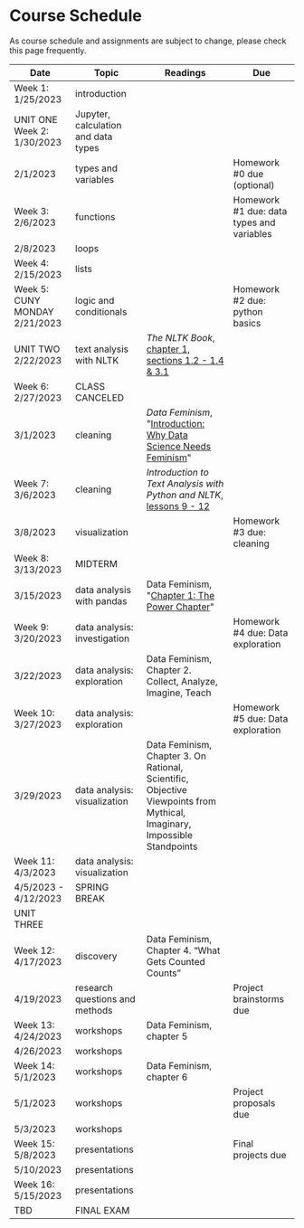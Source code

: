 # Course Schedule 

As course schedule and assignments are subject to change, please check this page frequently. 

| Date  | Topic  | Readings  | Due  |
|---|---|---|---|
| Week 1: 1/25/2023  | introduction  |   |   |
| UNIT ONE Week 2: 1/30/2023  | Jupyter, calculation and data types  |   | |
| 2/1/2023  | types and variables  |  | Homework #0 due (optional) |
| Week 3: 2/6/2023 |  functions |   | Homework #1 due: data types and variables  |
| 2/8/2023  |  loops |   |   |
| Week 4: 2/15/2023  | lists |   |  |
|  Week 5: CUNY MONDAY 2/21/2023 | logic and conditionals  |   |  Homework #2 due: python basics |
|  UNIT TWO 2/22/2023 | text analysis with NLTK | *The NLTK Book*, [chapter 1, sections 1.2 - 1.4 & 3.1](https://www.nltk.org/book/ch01.html)  |   |
| Week 6: 2/27/2023  | CLASS CANCELED |  |   |
| 3/1/2023  | cleaning  | *Data Feminism*, "[Introduction: Why Data Science Needs Feminism](https://data-feminism.mitpress.mit.edu/pub/frfa9szd/release/6)" | |
| Week 7: 3/6/2023  | cleaning  | *Introduction to Text Analysis with Python and NLTK*, [lessons 9 - 12](https://curriculum.dhinstitutes.org/workshops/text-analysis/lessons/?page=9)  |  |
| 3/8/2023  |  visualization |   | Homework #3 due: cleaning  |
| Week 8: 3/13/2023  |  MIDTERM |  |   |
| 3/15/2023  |  data analysis with pandas | Data Feminism, "[Chapter 1: The Power Chapter](https://data-feminism.mitpress.mit.edu/pub/vi8obxh7/release/4)"  |   |
|  Week 9: 3/20/2023 |  data analysis: investigation |   | Homework #4 due: Data exploration  |
| 3/22/2023  |  data analysis: exploration | Data Feminism, Chapter 2. Collect, Analyze, Imagine, Teach  |   |
|  Week 10: 3/27/2023 |  data analysis: exploration |   | Homework #5 due: Data exploration  |
| 3/29/2023  |  data analysis: visualization | Data Feminism, Chapter 3. On Rational, Scientific, Objective Viewpoints from Mythical, Imaginary, Impossible Standpoints  |   |
|  Week 11: 4/3/2023 |  data analysis: visualization |   |   |
| 4/5/2023 - 4/12/2023  |  SPRING BREAK |   |   |
| UNIT THREE
Week 12: 4/17/2023  |  discovery | Data Feminism, Chapter 4. “What Gets Counted Counts”  |   |
|  4/19/2023 |  research questions and methods |   |  Project brainstorms due |
| Week 13: 4/24/2023  |  workshops | Data Feminism, chapter 5  |   |
| 4/26/2023  |  workshops |   |   |
|  Week 14: 5/1/2023 |  workshops |  Data Feminism, chapter 6 |   |
| 5/1/2023  |  workshops |   | Project proposals due  |
|  5/3/2023 |  workshops |   |   |
| Week 15: 5/8/2023  |  presentations |   |  Final projects due |
| 5/10/2023  |  presentations |   |   |
|  Week 16: 5/15/2023 |  presentations |   |   |
| TBD  |  FINAL EXAM |   |   |